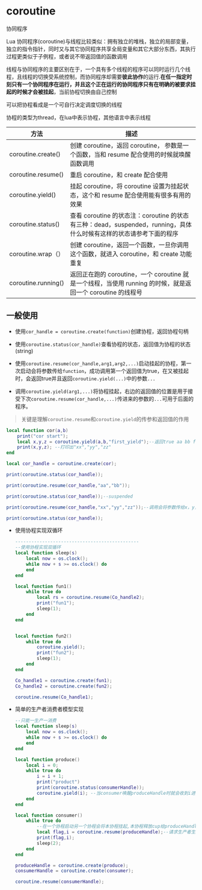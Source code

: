 # coroutine

协同程序

Lua 协同程序(coroutine)与线程比较类似：拥有独立的堆栈，独立的局部变量，独立的指令指针，同时又与其它协同程序共享全局变量和其它大部分东西，其执行过程更类似于子例程，或者说不带返回值的函数调用 

线程与协同程序的主要区别在于，一个具有多个线程的程序可以同时运行几个线程，且线程的切换受系统控制，而协同程序却需要**彼此协作**的运行.**在任一指定时刻只有一个协同程序在运行，并且这个正在运行的协同程序只有在明确的被要求挂起的时候才会被挂起**，当前协程切换由自己控制

可以把协程看成是一个可自行决定调度切换的线程

协程的类型为thread，在lua中表示协程，其他语言中表示线程

| 方法                  | 描述                                                                             |
| ------------------- | ------------------------------------------------------------------------------ |
| coroutine.create()  | 创建 coroutine，返回 coroutine， 参数是一个函数，当和 resume 配合使用的时候就唤醒函数调用                    |
| coroutine.resume()  | 重启 coroutine，和 create 配合使用                                                     |
| coroutine.yield()   | 挂起 coroutine，将 coroutine 设置为挂起状态，这个和 resume 配合使用能有很多有用的效果                      |
| coroutine.status()  | 查看 coroutine 的状态注：coroutine 的状态有三种：dead，suspended，running，具体什么时候有这样的状态请参考下面的程序 |
| coroutine.wrap（）    | 创建 coroutine，返回一个函数，一旦你调用这个函数，就进入 coroutine，和 create 功能重复                      |
| coroutine.running() | 返回正在跑的 coroutine，一个 coroutine 就是一个线程，当使用 running 的时候，就是返回一个 coroutine 的线程号     |

## 一般使用

- 使用`cor_handle = coroutine.create(function)`创建协程，返回协程句柄

- 使用`coroutine.status(cor_handle)`查看协程的状态，返回值为协程的状态(string)

- 使用`coroutine.resume(cor_handle,arg1,arg2,...)`启动挂起的协程，第一次启动会将参数传给`function`，成功调用第一个返回值为true，在又被挂起时，会返回true并且返回`coroutine.yield(...)`中的参数`...`

- 调用`coroutine.yield(arg1,...)`将协程挂起，右边的返回值的位置是用于接受下次`coroutine.resume(cor_handle,...)`传进来的参数的`...`可用于后面的程序。

> 关键是理解`coroutine.resume`和`coroutine.yield`的传参和返回值的作用

```lua
local function cor(a,b)
    print("cor start");
    local x,y,z = coroutine.yield(a,b,"first_yield");--返回true aa bb first_yield
    print(x,y,z); --打印出"xx","yy","zz"
end

local cor_handle = coroutine.create(cor);

print(coroutine.status(cor_handle));

print(coroutine.resume(cor_handle,"aa","bb"));

print(coroutine.status(cor_handle));--suspended

print(coroutine.resume(cor_handle,"xx","yy","zz"));--调用会将参数传给x，y，z，结束时打印true

print(coroutine.status(cor_handle));
```

- 使用协程实现双循环
  
  ```lua
  ----------------------------------------------
  --使用协程实现双循环
  local function sleep(s)
      local now = os.clock();
      while now + s >= os.clock() do
      end 
  end
  
  local function fun1()
      while true do
          local rs = coroutine.resume(Co_handle2);
          print("fun1");
          sleep(1);
      end
  end
  
  
  local function fun2()
      while true do
          coroutine.yield();
          print("fun2");
          sleep(1);
      end
  end
  
  Co_handle1 = coroutine.create(fun1);
  Co_handle2 = coroutine.create(fun2);
  
  coroutine.resume(Co_handle1);
  ```

- 简单的生产者消费者模型实现
  
  ```lua
  --只能一生产一消费
  local function sleep(s)
      local now = os.clock();
      while now + s >= os.clock() do
      end 
  end
  
  local function produce()
      local i = 0;
      while true do
          i = i + 1;
          print("product")
          print(coroutine.status(consumerHandle));
          coroutine.yield(i); --当consumer唤醒produceHandle时就会收到i进行消费，可以借此传输产品,并将cpu让出
      end
  end
  
  local function consumer()
      while true do
          --在一个协程启动另一个协程会将本协程挂起,本协程释放cup给produceHandle运行，处于normal状态，即活跃但是不运行
          local flag,i = coroutine.resume(produceHandle);--请求生产者生产，同时返回yield中的参数i
          print(flag,i);
          sleep(2);
      end
  end
  
  produceHandle = coroutine.create(produce);
  consumerHandle = coroutine.create(consumer);
  
  coroutine.resume(consumerHandle);
  ```
